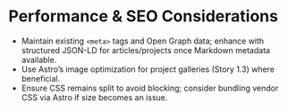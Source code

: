 # Performance & SEO Considerations
- Maintain existing `<meta>` tags and Open Graph data; enhance with structured JSON-LD for articles/projects once Markdown metadata available.
- Use Astro’s image optimization for project galleries (Story 1.3) where beneficial.
- Ensure CSS remains split to avoid blocking; consider bundling vendor CSS via Astro if size becomes an issue.
